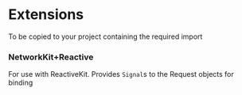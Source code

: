 # Extensions

To be copied to your project containing the required import

### NetworkKit+Reactive

For use with ReactiveKit. Provides `Signal`s to the Request objects for binding 